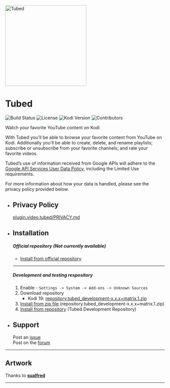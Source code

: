 <img src="https://raw.githubusercontent.com/anxdpanic/plugin.video.tubed/master/resources/media/icon.png" width="256" height="256" alt="Tubed">

# Tubed

![Build Status](https://img.shields.io/travis/com/anxdpanic/plugin.video.tubed/master.svg)
![License](https://img.shields.io/badge/license-GPL--2.0--only-success.svg)
![Kodi Version](https://img.shields.io/badge/kodi-matrix%7Ealpha2%2B-success.svg)
![Contributors](https://img.shields.io/github/contributors/anxdpanic/plugin.video.tubed.svg)

Watch your favorite YouTube content on Kodi

With Tubed you’ll be able to browse your favorite content from YouTube on Kodi. Additionally you’ll be able to create, delete, and rename playlists; subscribe or unsubscribe from your favorite channels; and rate your favorite videos.

Tubed’s use of information received from Google APIs will adhere to the [Google API Services User Data Policy](https://developers.google.com/terms/api-services-user-data-policy#additional_requirements_for_specific_api_scopes), including the Limited Use requirements.

For more information about how your data is handled, please see the privacy policy provided below.

- Privacy Policy
    -
    [plugin.video.tubed/PRIVACY.md](https://github.com/anxdpanic/plugin.video.tubed/blob/master/PRIVACY.md)
    
- Installation
    -
    ##### Official repository (Not currently available)
    * [Install from official repository](https://kodi.wiki/view/HOW-TO:Install_add-ons)
    
    ---
    
    ##### Development and testing respository
    1. Enable - `Settings -> System -> Add-ons -> Unknown Sources`
    2. Download repository 
        - Kodi 19: [repository.tubed_development-x.x.x+matrix.1.zip](https://panicked.xyz/repositories/matrix/repository.tubed_development-1.0.0+matrix.1.zip)
    3. [Install from zip file](http://kodi.wiki/view/Add-on_manager#How_to_install_from_a_ZIP_file) (repository.tubed_development-x.x.x+matrix.1.zip)
    4. [Install from repository](http://kodi.wiki/view/add-on_manager#How_to_install_add-ons_from_a_repository) (Tubed Development Repository)


- Support
    -
  
    Post an [issue](https://github.com/anxdpanic/plugin.video.tubed/issues)  
    Post on the [forum](https://forum.kodi.tv/showthread.php?tid=...) 

---

Artwork
-
    
Thanks to **[sualfred](https://github.com/sualfred)**
    
--- 
